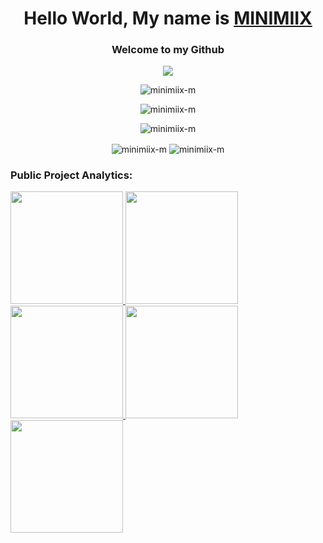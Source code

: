<h1 align="center">Hello World, My name is <a href="https://www.minimiix.com">MINIMIIX</a></h1>
<h3 align="center">Welcome to my Github</h3>

<p align="center">
<img src="https://lanyard-profile-readme.vercel.app/api/341341394700337152">
</p>

<p align="center"> <img src="https://count.getloli.com/get/@minimiix-m?theme=rule34" alt="minimiix-m" /> </p>

<p align="center"><img src="https://github-profile-trophy.vercel.app/?username=minimiix-m&no-bg=true&theme=onedark&no-frame=true&column=7&margin-w=15&margin-h=15" alt="minimiix-m"/></p>


<p align="center"><img align="center" src="https://github-readme-stats.vercel.app/api/top-langs/?username=minimiix-m&show_icons=true&locale=en&layout=compact&theme=onedark" alt="minimiix-m" /></p>
<p align="center"><img align="center" src="https://github-readme-stats.vercel.app/api?username=minimiix-m&show_icons=true&locale=en&theme=onedark" alt="minimiix-m" />
<img align="center" src="https://github-readme-streak-stats.herokuapp.com/?user=minimiix-m&theme=onedark" alt="minimiix-m" /></p>

### Public Project Analytics:

<a href="https://github.com/Azael-Dev">
  <img height="180" src="http://github-profile-summary-cards.vercel.app/api/cards/profile-details?username=minimiix-m&theme=github_dark"/>
  <img height="180" src="http://github-profile-summary-cards.vercel.app/api/cards/stats?username=minimiix-m&theme=github_dark"/>
  <img height="180" src="http://github-profile-summary-cards.vercel.app/api/cards/productive-time?username=minimiix-m&theme=github_dark&utcOffset=7"/>
  <img height="180" src="http://github-profile-summary-cards.vercel.app/api/cards/repos-per-language?username=minimiix-m&theme=github_dark"/>
  <img height="180" src="http://github-profile-summary-cards.vercel.app/api/cards/most-commit-language?username=minimiix-m&theme=github_dark"/>
</a>
